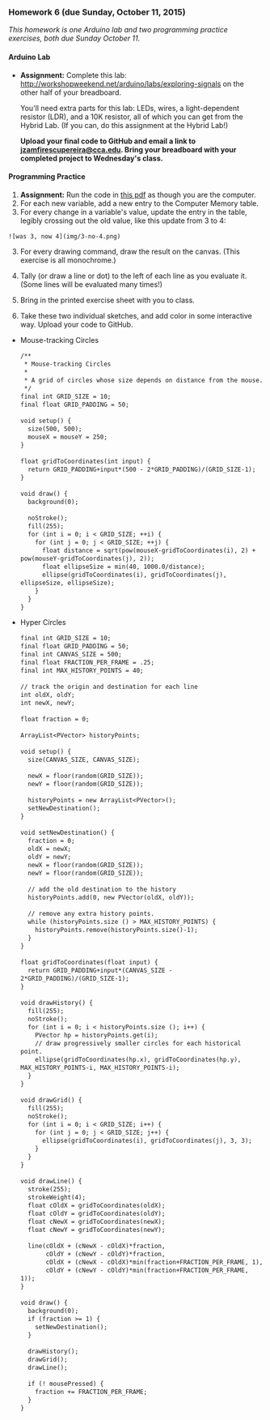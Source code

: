 ### Homework 6 (due Sunday, October 11, 2015)

*This homework is one Arduino lab and two programming practice exercises, both due Sunday October 11.*

#### Arduino Lab

- **Assignment:** Complete this lab: http://workshopweekend.net/arduino/labs/exploring-signals on the other half of your breadboard.
  
  You'll need extra parts for this lab: LEDs, wires, a light-dependent resistor (LDR), and a 10K resistor, all of which you can get from the Hybrid Lab. (If you can, do this assignment at the Hybrid Lab!)
  
  **Upload your final code to GitHub and email a link to [jzamfirescupereira@cca.edu](mailto:jzamfirescupereira@cca.edu). Bring your breadboard with your completed project to Wednesday's class.**

#### Programming Practice

1. **Assignment:** Run the code in [this pdf](https://github.com/zamfi/cca-programming-electronics-fall-2015/blob/master/hw/tracing-exercise.pdf?raw=true) as though you are the computer.
  1. For each new variable, add a new entry to the Computer Memory table.
  2. For every change in a variable's value, update the entry in the table, legibly crossing out the old value, like this update from 3 to 4:
    
    ![was 3, now 4](img/3-no-4.png)
  3. For every drawing command, draw the result on the canvas. (This exercise is all monochrome.)
  4. Tally (or draw a line or dot) to the left of each line as you evaluate it. (Some lines will be evaluated many times!)
  5. Bring in the printed exercise sheet with you to class.

2. Take these two individual sketches, and add color in some interactive way. Upload your code to GitHub.
  - Mouse-tracking Circles
    ```processing
    /**
     * Mouse-tracking Circles
     *
     * A grid of circles whose size depends on distance from the mouse.
     */
    final int GRID_SIZE = 10;
    final float GRID_PADDING = 50;

    void setup() {
      size(500, 500);
      mouseX = mouseY = 250;
    }

    float gridToCoordinates(int input) {
      return GRID_PADDING+input*(500 - 2*GRID_PADDING)/(GRID_SIZE-1);
    }

    void draw() {
      background(0);

      noStroke();
      fill(255);
      for (int i = 0; i < GRID_SIZE; ++i) {
        for (int j = 0; j < GRID_SIZE; ++j) {
          float distance = sqrt(pow(mouseX-gridToCoordinates(i), 2) + pow(mouseY-gridToCoordinates(j), 2));
          float ellipseSize = min(40, 1000.0/distance);
          ellipse(gridToCoordinates(i), gridToCoordinates(j), ellipseSize, ellipseSize);
        }
      }
    }
    ```
  - Hyper Circles
    ```processing
    final int GRID_SIZE = 10;
    final float GRID_PADDING = 50;
    final int CANVAS_SIZE = 500;
    final float FRACTION_PER_FRAME = .25;
    final int MAX_HISTORY_POINTS = 40;

    // track the origin and destination for each line
    int oldX, oldY;
    int newX, newY;

    float fraction = 0;

    ArrayList<PVector> historyPoints;

    void setup() {
      size(CANVAS_SIZE, CANVAS_SIZE);

      newX = floor(random(GRID_SIZE));
      newY = floor(random(GRID_SIZE));

      historyPoints = new ArrayList<PVector>();
      setNewDestination();
    }

    void setNewDestination() {
      fraction = 0;
      oldX = newX;
      oldY = newY;
      newX = floor(random(GRID_SIZE));
      newY = floor(random(GRID_SIZE));

      // add the old destination to the history
      historyPoints.add(0, new PVector(oldX, oldY));

      // remove any extra history points.
      while (historyPoints.size () > MAX_HISTORY_POINTS) {
        historyPoints.remove(historyPoints.size()-1);
      }
    }

    float gridToCoordinates(float input) {
      return GRID_PADDING+input*(CANVAS_SIZE - 2*GRID_PADDING)/(GRID_SIZE-1);
    }

    void drawHistory() {
      fill(255);
      noStroke();
      for (int i = 0; i < historyPoints.size (); i++) {
        PVector hp = historyPoints.get(i);
        // draw progressively smaller circles for each historical point.
        ellipse(gridToCoordinates(hp.x), gridToCoordinates(hp.y), MAX_HISTORY_POINTS-i, MAX_HISTORY_POINTS-i);
      }
    }  

    void drawGrid() {
      fill(255);
      noStroke();
      for (int i = 0; i < GRID_SIZE; i++) {
        for (int j = 0; j < GRID_SIZE; j++) {
          ellipse(gridToCoordinates(i), gridToCoordinates(j), 3, 3);
        }
      }
    }

    void drawLine() {
      stroke(255);
      strokeWeight(4);
      float cOldX = gridToCoordinates(oldX);
      float cOldY = gridToCoordinates(oldY);
      float cNewX = gridToCoordinates(newX);
      float cNewY = gridToCoordinates(newY);

      line(cOldX + (cNewX - cOldX)*fraction, 
           cOldY + (cNewY - cOldY)*fraction, 
           cOldX + (cNewX - cOldX)*min(fraction+FRACTION_PER_FRAME, 1), 
           cOldY + (cNewY - cOldY)*min(fraction+FRACTION_PER_FRAME, 1));
    }

    void draw() {
      background(0);
      if (fraction >= 1) {
        setNewDestination();
      }

      drawHistory();
      drawGrid();
      drawLine();

      if (! mousePressed) {
        fraction += FRACTION_PER_FRAME;
      }
    }
    ```